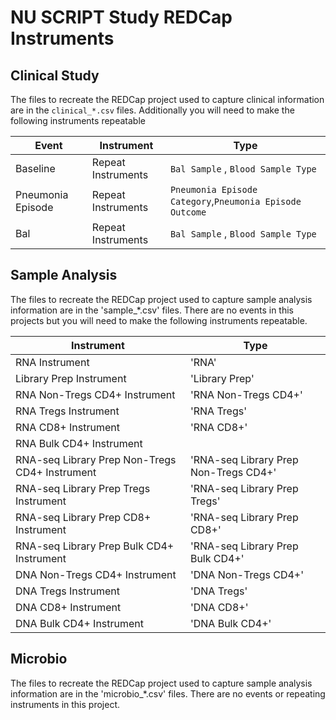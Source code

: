 # NU SCRIPT Study REDCap Instruments

## Clinical Study

The files to recreate the REDCap project used to capture clinical information are in the `clinical_*.csv` files. Additionally you will need to make the following instruments repeatable

|Event|Instrument|Type|
|---|---|---|
|Baseline|Repeat Instruments|`Bal Sample` , `Blood Sample Type`|
|Pneumonia Episode|Repeat Instruments|`Pneumonia Episode Category`,`Pneumonia Episode Outcome`|
|Bal|Repeat Instruments|`Bal Sample` , `Blood Sample Type`|

## Sample Analysis

The files to recreate the REDCap project used to capture sample analysis information are in the 'sample_*.csv' files. There are no events in this projects but you will need to make the following instruments repeatable.


|Instrument|Type|
|---|---|
|RNA Instrument| 'RNA'|
|Library Prep Instrument| 'Library Prep'|
|RNA Non-Tregs CD4+ Instrument| 'RNA Non-Tregs CD4+'|
|RNA Tregs Instrument| 'RNA Tregs'|
|RNA CD8+ Instrument| 'RNA CD8+'|
|RNA Bulk CD4+ Instrument| |'RNA Bulk CD4+'|
|RNA-seq Library Prep Non-Tregs CD4+ Instrument| 'RNA-seq Library Prep Non-Tregs CD4+'|
|RNA-seq Library Prep Tregs Instrument|'RNA-seq Library Prep Tregs'|
|RNA-seq Library Prep CD8+ Instrument| 'RNA-seq Library Prep CD8+'|
|RNA-seq Library Prep Bulk CD4+ Instrument| 'RNA-seq Library Prep Bulk CD4+'|
|DNA Non-Tregs CD4+ Instrument| 'DNA Non-Tregs CD4+'|
|DNA Tregs Instrument| 'DNA Tregs'|
|DNA CD8+ Instrument| 'DNA CD8+'|
|DNA Bulk CD4+ Instrument| 'DNA Bulk CD4+'|


## Microbio

The files to recreate the REDCap project used to capture sample analysis information are in the 'microbio_*.csv' files. There are no events or repeating instruments in this project.

